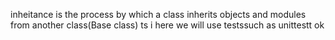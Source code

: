 inheitance is the process by which a class inherits objects and modules from another class(Base class)
ts i
here we will use testssuch as unittestt
ok
